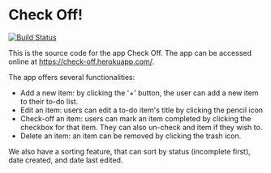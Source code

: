 # Check Off!
[![Build Status](https://travis-ci.com/FACxBeamery/Week4_Tom_Thomas.svg?branch=master)](https://travis-ci.com/FACxBeamery/Week4_Tom_Thomas)

This is the source code for the app Check Off. The app can be accessed online at https://check-off.herokuapp.com/.

The app offers several functionalities: 
- Add a new item: by clicking the '+' button, the user can add a new item to their to-do list.
- Edit an item: users can edit a to-do item's title by clicking the pencil icon
- Check-off an item: users can mark an item completed by clicking the checkbox for that item. They can also un-check and item if they wish to. 
- Delete an item: an item can be removed by clicking the trash icon. 

We also have a sorting feature, that can sort by status (incomplete first), date created, and date last edited.
